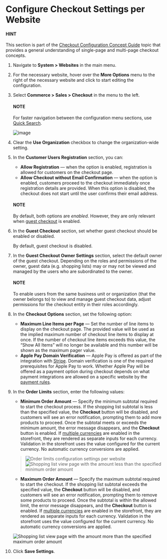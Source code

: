 <a id="user-guide-system-configuration-commerce-sales-checkout-website"></a>

<a id="user-guide-system-configuration-commerce-sales-checkout-registration-web"></a>

# Configure Checkout Settings per Website

#### HINT
This section is part of the [Checkout Configuration Concept Guide](../../../../../../concept-guides/administration/checkout/index.md#checkout-management-concept-guide) topic that provides a general understanding of single-page and multi-page checkout concepts.

1. Navigate to **System > Websites** in the main menu.
2. For the necessary website, hover over the <i class="fa fa-ellipsis-h fa-lg" aria-hidden="true"></i> **More Options** menu to the right of the necessary website and click <i class="fas fa-cog" aria-hidden="true"></i> to start editing the configuration.
3. Select **Commerce > Sales > Checkout** in the menu to the left.

   #### NOTE
   For faster navigation between the configuration menu sections, use [Quick Search](../../../../configuration/quick-search.md#user-guide-system-configuration-quick-search).

   ![image](user/img/system/websites/web_configuration/CheckoutWeb.png)
4. Clear the **Use Organization** checkbox to change the organization-wide setting.
5. In the **Customer Users Registration** section, you can:
   * **Allow Registration** —  when the option is enabled, registration is allowed for customers on the checkout page.
   * **Allow Checkout without Email Confirmation** — when the option is enabled, customers proceed to the checkout immediately once registration details are provided. When this option is disabled, the checkout does not start until the user confirms their email address.

   #### NOTE
   By default, both options are *enabled*. However, they are only relevant when [guest checkout](../../../../configuration/commerce/sales/global-checkout-config.md#user-guide-system-configuration-commerce-sales-checkout) is enabled.
6. In the **Guest Checkout** section, set whether guest checkout should be enabled or disabled.

   By default, guest checkout is disabled.
7. In the **Guest Checkout Owner Settings** section, select the default owner of the guest checkout. Depending on the roles and permissions of the owner, guest data (e.g. shopping lists) may or may not be viewed and managed by the users who are subordinated to the owner.

   #### NOTE
   To enable users from the same business unit or organization (that the owner belongs to) to view and manage guest checkout data, adjust permissions for the checkout entity in their roles accordingly.
8. In the **Checkout Options** section, set the following option:
   * **Maximum Line Items per Page** — Set the number of line items to display on the checkout page. The provided value will be used as the implied maximum number of checkout line items to display at once. If the number of checkout line items exceeds this value, the “Show All Items” will no longer be available and this number will be shown as the maximum pager value.
   * **Apple Pay Domain Verification** — Apple Pay is offered as part of the integration with [Stripe](../../../../integrations/payment-integration/stripe/index.md#user-guide-payment-payment-providers-stripe-overview). Domain verification is one of the required prerequisites for Apple Pay to work. Whether Apple Pay will be offered as a payment option during checkout depends on what payment integrations are allowed on a specific website by the [payment rules](../../../../payment-rules/index.md#sys-payment-rules).
9. In the **Order Limits** section, enter the following values:
   * **Minimum Order Amount** — Specify the minimum subtotal required to start the checkout process. If the shopping list subtotal is less than the specified value, the **Checkout** button will be disabled, and customers will see an error notification, prompting them to add more products to proceed. Once the subtotal meets or exceeds the minimum amount, the error message disappears, and the **Checkout** button is enabled. If [multiple currencies](../../../../user-management/organizations/org-configuration/general-setup-org/organization-currency.md#admin-configuration-currency-org) are enabled in the storefront, they are rendered as separate inputs for each currency. Validation in the storefront uses the value configured for the current currency. No automatic currency conversions are applied.

   > ![Order limits configuration settings per website](user/img/system/websites/web_configuration/order-limits-config-website.png)![Shopping list view page with the amount less than the specified minimum order amount](user/img/system/config_commerce/sales/minimum-order-storefront.png)
   * **Maximum Order Amount** — Specify the maximum subtotal required to start the checkout. If the shopping list subtotal exceeds the specified value, the **Checkout** button will be disabled, and customers will see an error notification, prompting them to remove some products to proceed. Once the subtotal is within the allowed limit, the error message disappears, and the **Checkout** button is enabled. If [multiple currencies](../../../../user-management/organizations/org-configuration/general-setup-org/organization-currency.md#admin-configuration-currency-org) are enabled in the storefront, they are rendered as separate inputs for each currency. Validation in the storefront uses the value configured for the current currency. No automatic currency conversions are applied.

   ![Shopping list view page with the amount more than the specified maximum order amount](user/img/system/config_commerce/sales/maximum-order-storefront.png)
10. Click **Save Settings**.

<!-- fa-bars = fa-navicon -->
<!-- Ic Tiles is used as Set As Default in saved views, and as tiles in display layout options -->
<!-- IcPencil refers to Rename in Commerce and Inline Editing in CRM -->
<!-- Check mark in the square. -->
<!-- SortDesc is also used as drop-down arrow -->
<!-- A -->
<!-- B -->
<!-- C -->
<!-- D -->
<!-- E -->
<!-- F -->
<!-- G -->
<!-- H -->
<!-- I -->
<!-- L -->
<!-- M -->
<!-- P -->
<!-- R -->
<!-- S -->
<!-- T -->
<!-- U -->
<!-- Z -->
